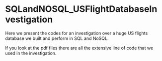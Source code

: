 # SQLandNOSQL_USFlightDatabaseInvestigation
Here we present the codes for an investigation over a huge US flights database we built and perform in SQL and NoSQL.

If you look at the pdf files there are all the extensive line of code that we used in the investigation.
